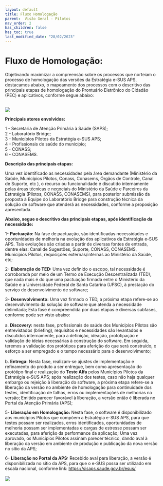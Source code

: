 ```yaml
---
layout: default
title: Fluxo Homologação
parent:  Visão Geral - Pilotos
nav_order: 2
has_children: false
has_toc: true
last_modified_date: "28/02/2023"
---
```


<link rel="stylesheet" type="text/css" href="../estilos.css">

<h1> Fluxo de Homologação: </h1>


Objetivando maximizar a compreensão sobre os processos que norteiam o processo de homologação das versões da Estratégia e-SUS APS, destacamos abaixo, o mapeamento dos processos com o descritivo das principais etapas de homologação do Prontuário Eletrônico do Cidadão (PEC) e aplicativos, conforme segue abaixo:
<br>
<br>

![](./media/01.png)

**Principais atores envolvidos:**

1 - Secretaria de Atenção Primária à Saúde (SAPS); <br>
2 - Laboratório Bridge;<br>
3 - Municípios Pilotos da Estratégia e-SUS APS;<br>
4 - Profissionais de saúde do município;<br>
5 - CONASS;<br>
6 - CONASEMS.<br>

**Descrição das principais etapas:**

Uma vez identificado as necessidades pela área demandante (Ministério da Saúde, Municípios Pilotos, Conass, Conasems, Órgãos de Controle, Canal de Suporte, etc ), o recurso ou funcionalidade é discutido internamente pelas áreas técnicas e negociais do Ministério da Saúde e Parceiros da Estratégia (Pilotos, CONASS, CONASEMS), para posterior submissão da proposta à Equipe do Laboratório Bridge para construção técnica da solução de software que atenderá as necessidades, conforme a proposição apresentada.

<b>Abaixo, segue o descritivo das principais etapas, após identificação da necessidade:</b>

1- **Pactuação:** Na fase de pactuação, são identificadas necessidades e oportunidades de melhoria na evolução dos aplicativos da Estratégia e-SUS APS. Tais evoluções são criadas a partir de diversas fontes de entrada, dentre elas: Canal de Sugestões, Suporte, CONASS, CONASEMS, Municípios Pilotos, requisições externas/internas ao Ministério da Saúde, etc;

2- **Elaboração do TED:** Uma vez definido o escopo, tal necessidade é corroborada por meio de um Termo de Execução Descentralizada (TED), que nada mais é do que uma pactuação firmada entre o Ministério da Saúde e a Universidade Federal de Santa Catarina (UFSC), à prestação do serviço de desenvolvimento de software;

3- **Desenvolvimento:** Uma vez firmado o TED, a próxima etapa refere-se ao desenvolvimento da solução de software que atenda a necessidade delimitada; Esta fase é compreendida por duas etapas e diversas subfases, conforme pode ser visto abaixo:
<br>
<br>
    a. **Discovery:** nesta fase, profissionais de saúde dos Municípios Pilotos são entrevistados (briefing), requisitos e necessidades são levantados e discutidos internamente, para a definição, ideação, prototipação e validação de ideias necessárias à construção do software. Em seguida, teremos a validação dos protótipos para aferição do que será construído, o esforço a ser empregado e o tempo necessário para o desenvolvimento;
<br>
<br>
    b. **Entrega:** Nesta fase, realizam-se ajustes de implementação e refinamento do produto a ser entregue, bem como apresentação do protótipo final e realização do **Teste Alfa** pelos Municípios Pilotos da Estratégia e-SUS APS; após realização dos testes, caso não haja qualquer embargo ou rejeição à liberação do software, a próxima etapa refere-se a liberação da versão no ambiente de homologação para continuidade dos testes, identificação de falhas, erros ou implementações de melhorias na versão; Emitido parecer favorável à liberação, a versão então é liberada no Portal da Atenção Primária (APS);
<br>

5- **Liberação em Homologação:** Nesta fase, o software é disponibilizado aos municípios Pilotos que compõem a Estratégia e-SUS APS, para que testes possam ser realizados, erros identificados, oportunidades de melhoria possam ser implementadas e cargas de estresse possam ser executadas, para aferição da performance da aplicação; Uma vez aprovado, os Municípios Pilotos assinam parecer técnico, dando aval à liberação da versão em ambiente de produção e publicação da nova versão no sítio da APS;

6- **Liberação no Portal da APS:** Recebido aval para liberação, a versão é disponibilizada no sítio da APS, para que o e-SUS possa ser utilizado em escala nacional, conforme link: https://sisaps.saude.gov.br/esus/
<br>
<br>
![](./media/06.png)
